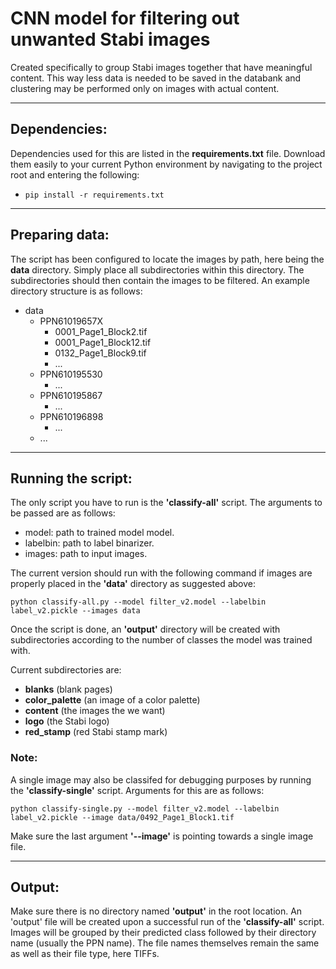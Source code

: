 # CNN model for filtering out unwanted Stabi images
Created specifically to group Stabi images together that have meaningful content. This way less data is needed to be saved in the databank and clustering may be performed only on images with actual content.

---
## Dependencies:
Dependencies used for this are listed in the **requirements.txt** file. Download them easily to your current Python environment by navigating to the project root and entering the following:
* `pip install -r requirements.txt`

---
## Preparing data:
The script has been configured to locate the images by path, here being the **data** directory. Simply place all subdirectories within this directory. The subdirectories should then contain the images to be filtered. An example directory structure is as follows:

* data
    * PPN61019657X
        * 0001_Page1_Block2.tif
        * 0001_Page1_Block12.tif
        * 0132_Page1_Block9.tif
        * ...
    * PPN610195530
        * ...
    * PPN610195867
        * ...
    * PPN610196898
        * ...
    * ...

---
## Running the script:
The only script you have to run is the **'classify-all'** script. The arguments to be passed are as follows:

* model: path to trained model model.
* labelbin: path to label binarizer.
* images: path to input images.

The current version should run with the following command if images are properly placed in the **'data'** directory as suggested above:

`python classify-all.py --model filter_v2.model --labelbin label_v2.pickle --images data`

Once the script is done, an **'output'** directory will be created with subdirectories according to the number of classes the model was trained with.

Current subdirectories are:
* **blanks** (blank pages)
* **color_palette** (an image of a color palette)
* **content** (the images the we want)
* **logo** (the Stabi logo)
* **red_stamp** (red Stabi stamp mark)

### Note:
A single image may also be classifed for debugging purposes by running the **'classify-single'** script. Arguments for this are as follows:

`python classify-single.py --model filter_v2.model --labelbin label_v2.pickle --image data/0492_Page1_Block1.tif`

Make sure the last argument **'--image'** is pointing towards a single image file.


---
## Output:
Make sure there is no directory named **'output'** in the root location. An 'output' file will be created upon a successful run of the **'classify-all'** script. Images will be grouped by their predicted class followed by their directory name (usually the PPN name). The file names themselves remain the same as well as their file type, here TIFFs.

